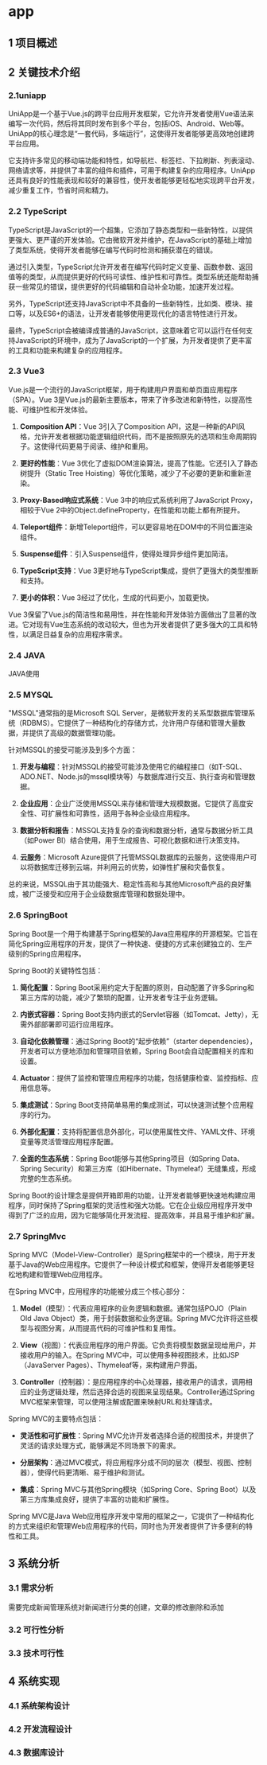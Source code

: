 # app

## 1 项目概述

## 2 关键技术介绍

### 2.1uniapp

UniApp是一个基于Vue.js的跨平台应用开发框架，它允许开发者使用Vue语法来编写一次代码，然后将其同时发布到多个平台，包括iOS、Android、Web等。UniApp的核心理念是“一套代码，多端运行”，这使得开发者能够更高效地创建跨平台应用。

它支持许多常见的移动端功能和特性，如导航栏、标签栏、下拉刷新、列表滚动、网络请求等，并提供了丰富的组件和插件，可用于构建复杂的应用程序。UniApp还具有良好的性能表现和较好的兼容性，使开发者能够更轻松地实现跨平台开发，减少重复工作，节省时间和精力。

### 2.2 TypeScript

TypeScript是JavaScript的一个超集，它添加了静态类型和一些新特性，以提供更强大、更严谨的开发体验。它由微软开发并维护，在JavaScript的基础上增加了类型系统，使得开发者能够在编写代码时检测和捕获潜在的错误。

通过引入类型，TypeScript允许开发者在编写代码时定义变量、函数参数、返回值等的类型，从而提供更好的代码可读性、维护性和可靠性。类型系统还能帮助捕获一些常见的错误，提供更好的代码编辑和自动补全功能，加速开发过程。

另外，TypeScript还支持JavaScript中不具备的一些新特性，比如类、模块、接口等，以及ES6+的语法，让开发者能够使用更现代化的语言特性进行开发。

最终，TypeScript会被编译成普通的JavaScript，这意味着它可以运行在任何支持JavaScript的环境中，成为了JavaScript的一个扩展，为开发者提供了更丰富的工具和功能来构建复杂的应用程序。

### 2.3 Vue3

Vue.js是一个流行的JavaScript框架，用于构建用户界面和单页面应用程序（SPA）。Vue 3是Vue.js的最新主要版本，带来了许多改进和新特性，以提高性能、可维护性和开发体验。

1. **Composition API**：Vue 3引入了Composition API，这是一种新的API风格，允许开发者根据功能逻辑组织代码，而不是按照原先的选项和生命周期钩子。这使得代码更易于阅读、维护和重用。

2. **更好的性能**：Vue 3优化了虚拟DOM渲染算法，提高了性能。它还引入了静态树提升（Static Tree Hoisting）等优化策略，减少了不必要的更新和重新渲染。

3. **Proxy-Based响应式系统**：Vue 3中的响应式系统利用了JavaScript Proxy，相较于Vue 2中的Object.defineProperty，在性能和功能上都有所提升。

4. **Teleport组件**：新增Teleport组件，可以更容易地在DOM中的不同位置渲染组件。

5. **Suspense组件**：引入Suspense组件，使得处理异步组件更加简洁。

6. **TypeScript支持**：Vue 3更好地与TypeScript集成，提供了更强大的类型推断和支持。

7. **更小的体积**：Vue 3经过了优化，生成的代码更小，加载更快。

Vue 3保留了Vue.js的简洁性和易用性，并在性能和开发体验方面做出了显著的改进。它对现有Vue生态系统的改动较大，但也为开发者提供了更多强大的工具和特性，以满足日益复杂的应用程序需求。

### 2.4 JAVA

JAVA使用

### 2.5 MYSQL

"MSSQL"通常指的是Microsoft SQL Server，是微软开发的关系型数据库管理系统（RDBMS）。它提供了一种结构化的存储方式，允许用户存储和管理大量数据，并提供了高级的数据管理功能。

针对MSSQL的接受可能涉及到多个方面：

1. **开发与编程**：针对MSSQL的接受可能涉及使用它的编程接口（如T-SQL、ADO.NET、Node.js的mssql模块等）与数据库进行交互、执行查询和管理数据。

2. **企业应用**：企业广泛使用MSSQL来存储和管理大规模数据。它提供了高度安全性、可扩展性和可靠性，适用于各种企业级应用程序。

3. **数据分析和报告**：MSSQL支持复杂的查询和数据分析，通常与数据分析工具（如Power BI）结合使用，用于生成报告、可视化数据和进行决策支持。

4. **云服务**：Microsoft Azure提供了托管MSSQL数据库的云服务，这使得用户可以将数据库迁移到云端，并利用云的优势，如弹性扩展和灾备恢复。

总的来说，MSSQL由于其功能强大、稳定性高和与其他Microsoft产品的良好集成，被广泛接受和应用于企业级数据库管理和数据处理中。

### 2.6 SpringBoot

Spring Boot是一个用于构建基于Spring框架的Java应用程序的开源框架。它旨在简化Spring应用程序的开发，提供了一种快速、便捷的方式来创建独立的、生产级别的Spring应用程序。

Spring Boot的关键特性包括：

1. **简化配置**：Spring Boot采用约定大于配置的原则，自动配置了许多Spring和第三方库的功能，减少了繁琐的配置，让开发者专注于业务逻辑。

2. **内嵌式容器**：Spring Boot支持内嵌式的Servlet容器（如Tomcat、Jetty），无需外部部署即可运行应用程序。

3. **自动化依赖管理**：通过Spring Boot的“起步依赖”（starter dependencies），开发者可以方便地添加和管理项目依赖，Spring Boot会自动配置相关的库和设置。

4. **Actuator**：提供了监控和管理应用程序的功能，包括健康检查、监控指标、应用信息等。

5. **集成测试**：Spring Boot支持简单易用的集成测试，可以快速测试整个应用程序的行为。

6. **外部化配置**：支持将配置信息外部化，可以使用属性文件、YAML文件、环境变量等灵活管理应用程序配置。

7. **全面的生态系统**：Spring Boot能够与其他Spring项目（如Spring Data、Spring Security）和第三方库（如Hibernate、Thymeleaf）无缝集成，形成完整的生态系统。

Spring Boot的设计理念是提供开箱即用的功能，让开发者能够更快速地构建应用程序，同时保持了Spring框架的灵活性和强大功能。它在企业级应用程序开发中得到了广泛的应用，因为它能够简化开发流程、提高效率，并且易于维护和扩展。

### 2.7 SpringMvc

Spring MVC（Model-View-Controller）是Spring框架中的一个模块，用于开发基于Java的Web应用程序。它提供了一种设计模式和框架，使得开发者能够更轻松地构建和管理Web应用程序。

在Spring MVC中，应用程序的功能被分成三个核心部分：

1. **Model**（模型）：代表应用程序的业务逻辑和数据。通常包括POJO（Plain Old Java Object）类，用于封装数据和业务逻辑。Spring MVC允许将这些模型与视图分离，从而提高代码的可维护性和复用性。

2. **View**（视图）：代表应用程序的用户界面。它负责将模型数据呈现给用户，并接收用户的输入。在Spring MVC中，可以使用多种视图技术，比如JSP（JavaServer Pages）、Thymeleaf等，来构建用户界面。

3. **Controller**（控制器）：是应用程序的中心处理器，接收用户的请求，调用相应的业务逻辑处理，然后选择合适的视图来呈现结果。Controller通过Spring MVC框架来管理，可以使用注解或配置来映射URL和处理请求。

Spring MVC的主要特点包括：

- **灵活性和可扩展性**：Spring MVC允许开发者选择合适的视图技术，并提供了灵活的请求处理方式，能够满足不同场景下的需求。

- **分层架构**：通过MVC模式，将应用程序分成不同的层次（模型、视图、控制器），使得代码更清晰、易于维护和测试。

- **集成**：Spring MVC与其他Spring模块（如Spring Core、Spring Boot）以及第三方库集成良好，提供了丰富的功能和扩展性。

Spring MVC是Java Web应用程序开发中常用的框架之一，它提供了一种结构化的方式来组织和管理Web应用程序的代码，同时也为开发者提供了许多便利的特性和工具。

## 3 系统分析

### 3.1 需求分析

需要完成新闻管理系统对新闻进行分类的创建，文章的修改删除和添加

### 3.2 可行性分析

### 3.3 技术可行性

## 4 系统实现

### 4.1 系统架构设计

### 4.2 开发流程设计

### 4.3 数据库设计 